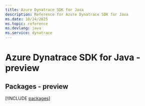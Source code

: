 ```yaml
---
title: Azure Dynatrace SDK for Java
description: Reference for Azure Dynatrace SDK for Java
ms.date: 10/24/2025
ms.topic: reference
ms.devlang: java
ms.service: dynatrace
---
```

# Azure Dynatrace SDK for Java - preview
## Packages - preview
[!INCLUDE [packages](dynatrace-index.md)]